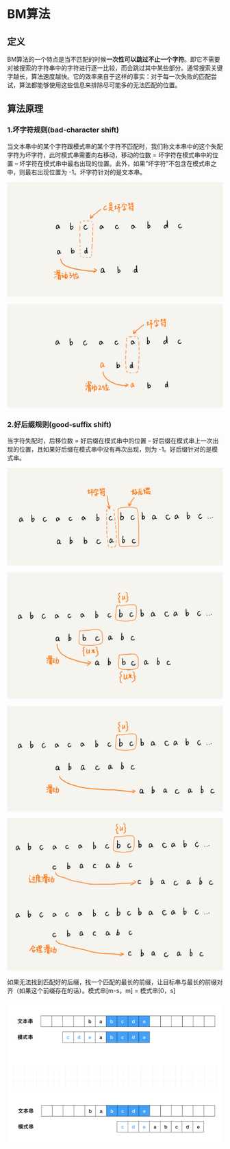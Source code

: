 # BM算法
## 定义
BM算法的一个特点是当不匹配的时候**一次性可以跳过不止一个字符**。即它不需要对被搜索的字符串中的字符进行逐一比较，而会跳过其中某些部分。通常搜索关键字越长，算法速度越快。它的效率来自于这样的事实：对于每一次失败的匹配尝试，算法都能够使用这些信息来排除尽可能多的无法匹配的位置。

## 算法原理
### 1.坏字符规则(bad-character shift)
当文本串中的某个字符跟模式串的某个字符不匹配时，我们称文本串中的这个失配字符为坏字符，此时模式串需要向右移动，移动的位数 = 坏字符在模式串中的位置 – 坏字符在模式串中最右出现的位置。此外，如果”坏字符”不包含在模式串之中，则最右出现位置为 -1。坏字符针对的是文本串。  

![](img/坏字符1.jpg)  

![](img/坏字符2.jpg)  

### 2.好后缀规则(good-suffix shift)
当字符失配时，后移位数 = 好后缀在模式串中的位置 – 好后缀在模式串上一次出现的位置，且如果好后缀在模式串中没有再次出现，则为 -1。好后缀针对的是模式串。  

![](img/好后缀.jpg)  

![](img/好后缀1.jpg)  

![](img/好后缀2.jpg)  

![](img/好后缀3.jpg)  

如果无法找到匹配好的后缀，找一个匹配的最长的前缀，让目标串与最长的前缀对齐（如果这个前缀存在的话）。模式串[m-s，m] = 模式串[0，s]  

![](img/好后缀4.png)